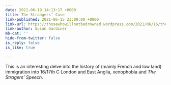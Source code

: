 ```yaml
---
date: 2021-06-19 14:13:17 +0000
title: The Strangers’ Case
link-published: 2021-06-15 23:00:00 +0000
link-url: https://thosewhowillnotbedrowned.wordpress.com/2021/06/16/the-strangers-case/
link-author: Susan Gardiner
mb-cat: ''
hide-from-twitter: false
is_reply: false
is_like: true

---
```

This is an interesting delve into the history of (mainly French and low land) immigration into 16/17th C London and East Anglia, xenophobia and _The Stragers’ Speech_.